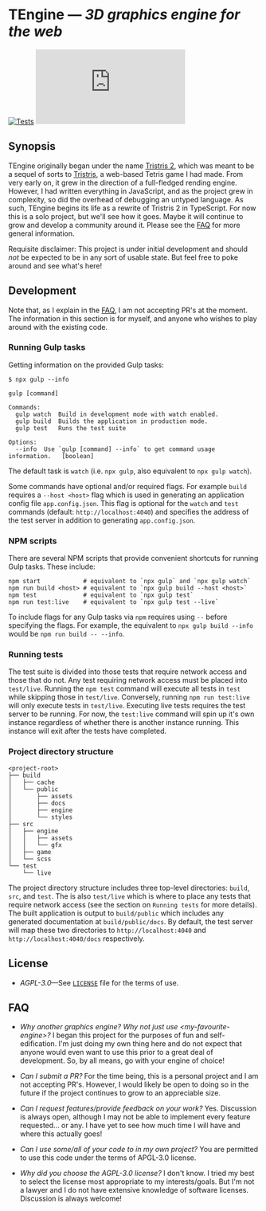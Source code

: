 # TEngine &mdash; *3D graphics engine for the web*

[![Tests](https://github.com/tristan00b/tengine/actions/workflows/tests.yml/badge.svg)](https://github.com/tristan00b/tengine/actions/workflows/tests.yml)
[![Type Coverage](https://img.shields.io/badge/dynamic/json.svg?label=Type%20Coverage&prefix=%E2%89%A5&suffix=%&query=$.typeCoverage.atLeast&uri=https%3A%2F%2Fraw.githubusercontent.com%2Ftristan00b%2Ftengine%2Fmaster%2Fpackage.json)](https://github.com/tristan00b/tengine)

## Synopsis

TEngine originally began under the name [Tristris 2](https://github.com/tristan00b/tristris-2), which was meant to be a sequel of sorts to [Tristris](https://github.com/tristan00b/tristris), a web-based Tetris game I had made. From very early on, it grew in the direction of a full-fledged rending engine. However, I had written everything in JavaScript, and as the project grew in complexity, so did the overhead of debugging an untyped language. As such, TEngine begins its life as a rewrite of Tristris 2 in TypeScript. For now this is a solo project, but we'll see how it goes. Maybe it will continue to grow and develop a community around it. Please see the [FAQ](#faq) for more general information.

Requisite disclaimer: This project is under initial development and should *not* be expected to be in any sort of usable state. But feel free to poke around and see what's here!



## Development

Note that, as I explain in the [FAQ](#faq), I am not accepting PR's at the moment. The information in this section is for myself, and anyone who wishes to play around with the existing code.



### Running Gulp tasks

Getting information on the provided Gulp tasks:
```
$ npx gulp --info

gulp [command]

Commands:
  gulp watch  Build in development mode with watch enabled.
  gulp build  Builds the application in production mode.
  gulp test   Runs the test suite

Options:
  --info  Use `gulp [command] --info` to get command usage information.   [boolean]
```

The default task is `watch` (i.e. `npx gulp`, also equivalent to `npx gulp watch`).

Some commands have optional and/or required flags. For example `build` requires a `--host <host>` flag which is used in generating an application config file `app.config.json`. This flag is optional for the `watch` and `test` commands (default: `http://localhost:4040`) and specifies the address of the test server in addition to generating `app.config.json`.



### NPM scripts

There are several NPM scripts that provide convenient shortcuts for running Gulp tasks. These include:

```
npm start            # equivalent to `npx gulp` and `npx gulp watch`
npm run build <host> # equivalent to `npx gulp build --host <host>`
npm test             # equivalent to `npx gulp test`
npm run test:live    # equivalent to `npx gulp test --live`
```

To include flags for any Gulp tasks via `npm` requires using `--` before specifying the flags. For example, the equivalent to `npx gulp build --info` would be `npm run build -- --info`.



### Running tests

The test suite is divided into those tests that require network access and those that do not. Any test requiring network access must be placed into `test/live`. Running the `npm test` command will execute all tests in `test` while skipping those in `test/live`. Conversely, running `npm run test:live` will only execute tests in `test/live`. Executing live tests requires the test server to be running. For now, the `test:live` command will spin up it's own instance regardless of whether there is another instance running. This instance will exit after the tests have completed.



### Project directory structure

```
<project-root>
├── build
│   ├── cache
│   └── public
│       ├── assets
│       ├── docs
│       ├── engine
│       └── styles
├── src
│   ├── engine
│   │   ├── assets
│   │   └── gfx
│   ├── game
│   └── scss
└── test
    └── live
```

The project directory structure includes three top-level directories: `build`, `src`, and `test`. The is also `test/live` which is where to place any tests that require network access (see the section on `Running tests` for more details). The built application is output to `build/public` which includes any generated documentation at `build/public/docs`. By default, the test server will map these two directories to `http://localhost:4040` and `http://localhost:4040/docs` respectively.



## License

- *AGPL-3.0*&mdash;See [`LICENSE`](https://github.com/tristan00b/tengine/blob/6a24fec483bd94a9c267ee5fe3bdd4c073e0a22f/LICENSE) file for the terms of use.



## FAQ

- *Why another graphics engine? Why not just use &lt;my-favourite-engine&gt;?*
  I began this project for the purposes of fun and self-edification. I'm just doing my own thing here and do not expect that anyone would even want to use this prior to a great deal of development. So, by all means, go with your engine of choice!

- *Can I submit a PR?*
  For the time being, this is a personal project and I am not accepting PR's. However, I would likely be open to doing so in the future if the project continues to grow to an appreciable size.

- *Can I request features/provide feedback on your work?*
  Yes. Discussion is always open, although I may not be able to implement every feature requested... or any. I have yet to see how much time I will have and where this actually goes!

- *Can I use some/all of your code to in my own project?*
  You are permitted to use this code under the terms of APGL-3.0 license.

- *Why did you choose the AGPL-3.0 license?*
  I don't know. I tried my best to select the license most appropriate to my interests/goals. But I'm not a lawyer and I do not have extensive knowledge of software licenses. Discussion is always welcome!
